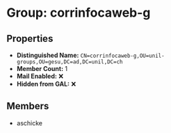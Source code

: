 # Group: corrinfocaweb-g

## Properties

- **Distinguished Name:** `CN=corrinfocaweb-g,OU=unil-groups,OU=gesu,DC=ad,DC=unil,DC=ch`
- **Member Count:** 1
- **Mail Enabled:** ❌
- **Hidden from GAL:** ❌

## Members

- aschicke
